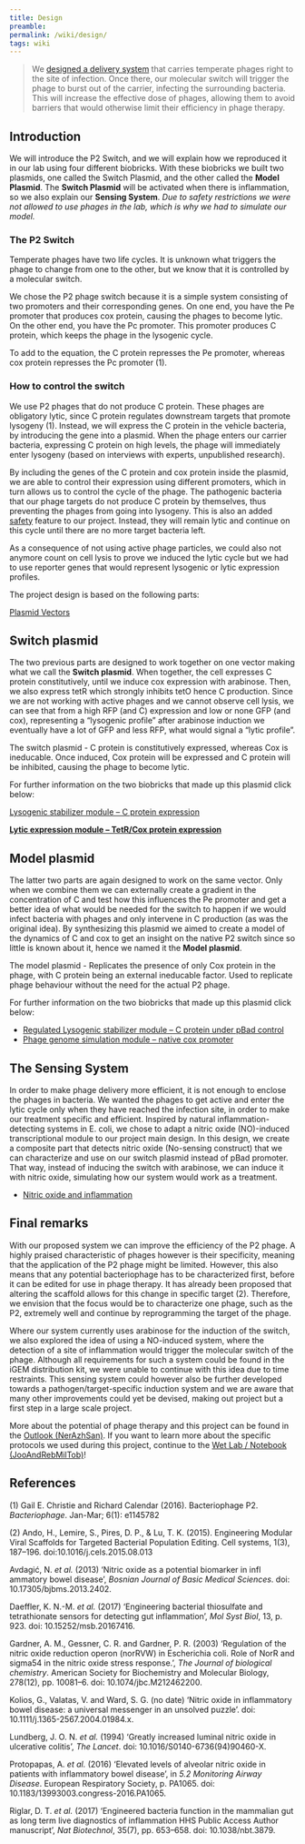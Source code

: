 ```yaml
---
title: Design
preamble:
permalink: /wiki/design/
tags: wiki
---
```


> We [designed a delivery system](https://www.notion.so/Description-JooAnaAnd-1098d1a501a04f12bc8318252d695c1c) that carries temperate phages right to the site of infection. Once there, our molecular switch will trigger the phage to burst out of the carrier, infecting the surrounding bacteria. This will increase the effective dose of phages, allowing them to avoid barriers that would otherwise limit their efficiency in phage therapy.

## Introduction

We will introduce the P2 Switch, and we will explain how we reproduced it in our lab using four different biobricks. With these biobricks we built two plasmids, one called the Switch Plasmid, and the other called the **Model Plasmid**. The **Switch Plasmid** will be activated when there is inflammation, so we also explain our **Sensing System**. _Due to safety restrictions we were not allowed to use phages in the lab, which is why we had to simulate our model._

### The P2 Switch

Temperate phages have two life cycles. It is unknown what triggers the phage to change from one to the other, but we know that it is controlled by a molecular switch.

We chose the P2 phage switch because it is a simple system consisting of two promoters and their corresponding genes. On one end, you have the Pe promoter that produces cox protein, causing the phages to become lytic. On the other end, you have the Pc promoter. This promoter produces C protein, which keeps the phage in the lysogenic cycle.

To add to the equation, the C protein represses the Pe promoter, whereas cox protein represses the Pc promoter (1).

[](https://www.notion.so/f4c539ce345245f280bb8dc169a7f65f#1e62a5c59b7541778a5fe7ceca94e4eb)

### How to control the switch

We use P2 phages that do not produce C protein. These phages are obligatory lytic, since C protein regulates downstream targets that promote lysogeny (1). Instead, we will express the C protein in the vehicle bacteria, by introducing the gene into a plasmid. When the phage enters our carrier bacteria, expressing C protein on high levels, the phage will immediately enter lysogeny (based on interviews with experts, unpublished research).

[](https://www.notion.so/f4c539ce345245f280bb8dc169a7f65f#224122d02c434ec4a198547cf6fa82af)

By including the genes of the C protein and cox protein inside the plasmid, we are able to control their expression using different promoters, which in turn allows us to control the cycle of the phage. The pathogenic bacteria that our phage targets do not produce C protein by themselves, thus preventing the phages from going into lysogeny. This is also an added [safety](https://www.notion.so/Safety-NerAzhSan-b85ed5c2dc5f45b8978bd47b217148eb) feature to our project. Instead, they will remain lytic and continue on this cycle until there are no more target bacteria left.

As a consequence of not using active phage particles, we could also not anymore count on cell lysis to prove we induced the lytic cycle but we had to use reporter genes that would represent lysogenic or lytic expression profiles.

The project design is based on the following parts:

[Plasmid Vectors](https://www.notion.so/6cee7bb17bb44f38ad0175d7e7940504)

## Switch plasmid

The two previous parts are designed to work together on one vector making what we call the **Switch plasmid**. When together, the cell expresses C protein constitutively, until we induce cox expression with arabinose. Then, we also express tetR which strongly inhibits tetO hence C production. Since we are not working with active phages and we cannot observe cell lysis, we can see that from a high RFP (and C) expression and low or none GFP (and cox), representing a “lysogenic profile” after arabinose induction we eventually have a lot of GFP and less RFP, what would signal a “lytic profile”.

[](https://www.notion.so/f4c539ce345245f280bb8dc169a7f65f#c2378d7ce1604e809e56dca1057b98f1)

The switch plasmid - C protein is constitutively expressed, whereas Cox is ineducable. Once induced, Cox protein will be expressed and C protein will be inhibited, causing the phage to become lytic.

For further information on the two biobricks that made up this plasmid click below:

[Lysogenic stabilizer module – C protein expression](https://www.notion.so/d37d159f7e7046ddbb1bc851051de66c)

[**Lytic expression module – TetR/Cox protein expression**](https://www.notion.so/1c1f0f0726ac4117a4c6571ef1a28c3a)

## Model plasmid

The latter two parts are again designed to work on the same vector. Only when we combine them we can externally create a gradient in the concentration of C and test how this influences the Pe promoter and get a better idea of what would be needed for the switch to happen if we would infect bacteria with phages and only intervene in C production (as was the original idea). By synthesizing this plasmid we aimed to create a model of the dynamics of C and cox to get an insight on the native P2 switch since so little is known about it, hence we named it the **Model plasmid**.

[](https://www.notion.so/f4c539ce345245f280bb8dc169a7f65f#da060578103349d1a77e091a3866e397)

The model plasmid - Replicates the presence of only Cox protein in the phage, with C protein being an external ineducable factor. Used to replicate phage behaviour without the need for the actual P2 phage.

For further information on the two biobricks that made up this plasmid click below:

-   [Regulated Lysogenic stabilizer module – C protein under pBad control](https://www.notion.so/643e5689136b43d9b2509c43aa3c61ec)
-   [Phage genome simulation module – native cox promoter](https://www.notion.so/3a05cfe57e2544f29457818464f737f1)

## The Sensing System

In order to make phage delivery more efficient, it is not enough to enclose the phages in bacteria. We wanted the phages to get active and enter the lytic cycle only when they have reached the infection site, in order to make our treatment specific and efficient. Inspired by natural inflammation-detecting systems in E. coli, we chose to adapt a nitric oxide (NO)-induced transcriptional module to our project main design. In this design, we create a composite part that detects nitric oxide (No-sensing construct) that we can characterize and use on our switch plasmid instead of pBad promoter. That way, instead of inducing the switch with arabinose, we can induce it with nitric oxide, simulating how our system would work as a treatment.

-   [Nitric oxide and inflammation](https://www.notion.so/a2f0d08e15984eb69425f14f801d3b67)

## Final remarks

With our proposed system we can improve the efficiency of the P2 phage. A highly praised characteristic of phages however is their specificity, meaning that the application of the P2 phage might be limited. However, this also means that any potential bacteriophage has to be characterized first, before it can be edited for use in phage therapy. It has already been proposed that altering the scaffold allows for this change in specific target (2). Therefore, we envision that the focus would be to characterize one phage, such as the P2, extremely well and continue by reprogramming the target of the phage.

Where our system currently uses arabinose for the induction of the switch, we also explored the idea of using a NO-induced system, where the detection of a site of inflammation would trigger the molecular switch of the phage. Although all requirements for such a system could be found in the iGEM distribution kit, we were unable to continue with this idea due to time restraints. This sensing system could however also be further developed towards a pathogen/target-specific induction system and we are aware that many other improvements could yet be devised, making out project but a first step in a large scale project.

More about the potential of phage therapy and this project can be found in the [Outlook (NerAzhSan)](https://www.notion.so/31b0d1eb-186c-4856-b7a0-0e0b897a754e). If you want to learn more about the specific protocols we used during this project, continue to the [Wet Lab / Notebook (JooAndRebMilTob)](https://www.notion.so/43f62212-5074-45a9-9205-0f386b8c1095)!

## References

(1) Gail E. Christie and Richard Calendar (2016). Bacteriophage P2. _Bacteriophage_. Jan-Mar; 6(1): e1145782

(2) Ando, H., Lemire, S., Pires, D. P., & Lu, T. K. (2015). Engineering Modular Viral Scaffolds for Targeted Bacterial Population Editing. Cell systems, 1(3), 187–196. doi:10.1016/j.cels.2015.08.013

Avdagić, N. _et al._ (2013) ‘Nitric oxide as a potential biomarker in infl ammatory bowel disease’, _Bosnian Journal of Basic Medical Sciences_. doi: 10.17305/bjbms.2013.2402.

Daeffler, K. N.-M. _et al._ (2017) ‘Engineering bacterial thiosulfate and tetrathionate sensors for detecting gut inflammation’, _Mol Syst Biol_, 13, p. 923. doi: 10.15252/msb.20167416.

Gardner, A. M., Gessner, C. R. and Gardner, P. R. (2003) ‘Regulation of the nitric oxide reduction operon (norRVW) in Escherichia coli. Role of NorR and sigma54 in the nitric oxide stress response.’, _The Journal of biological chemistry_. American Society for Biochemistry and Molecular Biology, 278(12), pp. 10081–6. doi: 10.1074/jbc.M212462200.

Kolios, G., Valatas, V. and Ward, S. G. (no date) ‘Nitric oxide in inflammatory bowel disease: a universal messenger in an unsolved puzzle’. doi: 10.1111/j.1365-2567.2004.01984.x.

Lundberg, J. O. N. _et al._ (1994) ‘Greatly increased luminal nitric oxide in ulcerative colitis’, _The Lancet_. doi: 10.1016/S0140-6736(94)90460-X.

Protopapas, A. _et al._ (2016) ‘Elevated levels of alveolar nitric oxide in patients with inflammatory bowel disease’, in _5.2 Monitoring Airway Disease_. European Respiratory Society, p. PA1065. doi: 10.1183/13993003.congress-2016.PA1065.

Riglar, D. T. _et al._ (2017) ‘Engineered bacteria function in the mammalian gut as long term live diagnostics of inflammation HHS Public Access Author manuscript’, _Nat Biotechnol_, 35(7), pp. 653–658. doi: 10.1038/nbt.3879.

[](https://www.notion.so/f4c539ce345245f280bb8dc169a7f65f#8ba176550268428fb8d7998a40b191be)
